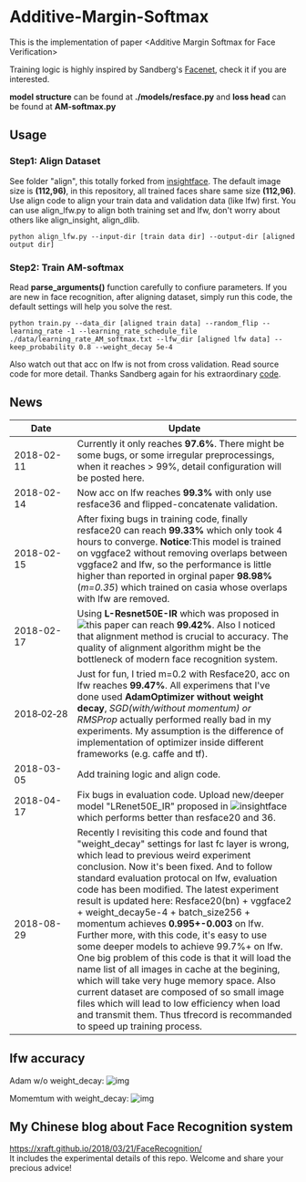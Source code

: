 # Additive-Margin-Softmax
This is the implementation of paper &lt;Additive Margin Softmax for Face Verification>

Training logic is highly inspired by Sandberg's [Facenet](https://github.com/davidsandberg/facenet), check it if you are interested.

**model structure** can be found at **./models/resface.py** 
and 
**loss head** can be found at **AM-softmax.py**

## Usage
### Step1: Align Dataset
See folder "align", this totally forked from [insightface](https://github.com/deepinsight/insightface/tree/master/src/align). The default image size is **(112,96)**, in this repository, all trained faces share same size **(112,96)**. Use align code to align your train data and validation data (like lfw) first. You can use align_lfw.py to align both training set and lfw, don't worry about others like align_insight, align_dlib.
```
python align_lfw.py --input-dir [train data dir] --output-dir [aligned output dir]
```


### Step2: Train AM-softmax
Read **parse_arguments()** function carefully to confiure parameters. If you are new in face recognition, after aligning dataset, simply run this code, the default settings will help you solve the rest.
```
python train.py --data_dir [aligned train data] --random_flip --learning_rate -1 --learning_rate_schedule_file ./data/learning_rate_AM_softmax.txt --lfw_dir [aligned lfw data] --keep_probability 0.8 --weight_decay 5e-4
```
Also watch out that acc on lfw is not from cross validation. Read source code for more detail. Thanks Sandberg again for his extraordinary [code](https://github.com/davidsandberg/facenet).

## News
| Date     | Update |
|----------|--------|
| 2018-02-11 | Currently it only reaches **97.6%**. There might be some bugs, or some irregular preprocessings, when it reaches > 99%, detail configuration will be posted here. |
| 2018-02-14 | Now acc on lfw reaches **99.3%** with only use resface36 and flipped-concatenate validation. |
| 2018-02-15 | After fixing bugs in training code, finally resface20 can reach **99.33%** which only took 4 hours to converge. **Notice**:This model is trained on vggface2 without removing overlaps between vggface2 and lfw, so the performance is little higher than reported in orginal paper **98.98%**(*m=0.35*) which trained on casia whose overlaps with lfw are removed.|
| 2018-02-17 | Using **L-Resnet50E-IR** which was proposed in ![this paper](https://arxiv.org/abs/1801.07698) can reach **99.42%**. Also I noticed that alignment method is crucial to accuracy. The quality of alignment algorithm might be the bottleneck of modern face recognition system.|
| 2018&#8209;02&#8209;28 | Just for fun, I tried m=0.2 with Resface20, acc on lfw reaches **99.47%**. All experimens that I've done used **AdamOptimizer without weight decay**, *SGD(with/without momentum) or RMSProp* actually performed really bad in my experiments. My assumption is the difference of implementation of optimizer inside different frameworks (e.g. caffe and tf). |
| 2018-03-05 | Add training logic and align code.|
| 2018-04-17 | Fix bugs in evaluation code. Upload new/deeper model "LRenet50E_IR" proposed in ![insightface](https://arxiv.org/abs/1801.07698) which performs better than resface20 and 36.|
| 2018-08-29 | Recently I revisiting this code and found that "weight_decay" settings for last fc layer is wrong, which lead to previous weird experiment conclusion. Now it's been fixed. And to follow standard evaluation protocal on lfw, evaluation code has been modified. The latest experiment result is updated here: Resface20(bn) + vggface2 + weight_decay5e-4 + batch_size256 + momentum achieves **0.995+-0.003** on lfw. Further more, with this code, it's easy to use some deeper models to achieve 99.7%+ on lfw. One big problem of this code is that it will load the name list of all images in cache at the begining, which will take very huge memory space. Also current dataset are composed of so small image files which will lead to low efficiency when load and transmit them. Thus tfrecord is recommanded to speed up training process. |
## lfw accuracy
Adam w/o weight_decay:
![img](./tfboard/lfw_acc.png)

Momemtum with weight_decay:
![img](./tfborad/resface20_mom_weightdecay.png)


## My Chinese blog about Face Recognition system
https://xraft.github.io/2018/03/21/FaceRecognition/  
It includes the experimental details of this repo. Welcome and share your precious advice!
